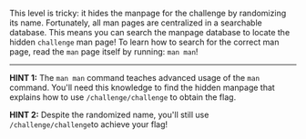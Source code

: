 This level is tricky: it hides the manpage for the challenge by randomizing its name.
Fortunately, all man pages are centralized in a searchable database. This means you can search the manpage database to locate the hidden `challenge` man page!
To learn how to search for the correct man page, read the `man` page itself by running: `man man`!

---
**HINT 1:** The `man man` command teaches advanced usage of the `man` command. You'll need this knowledge to find the hidden manpage that explains how to use `/challenge/challenge` to obtain the flag.

**HINT 2:** Despite the randomized name, you'll still use `/challenge/challenge`to achieve your flag!
